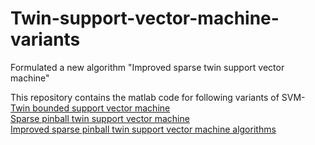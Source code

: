 # Twin-support-vector-machine-variants
Formulated a new algorithm "Improved sparse twin support vector machine"

This repository contains the matlab code for following variants of SVM-  
[Twin bounded support vector machine](https://ieeexplore.ieee.org/abstract/document/5762620)  
[Sparse pinball twin support vector machine](https://www.sciencedirect.com/science/article/abs/pii/S1568494619300821)    
[Improved sparse pinball twin support vector machine algorithms](https://ieeexplore.ieee.org/abstract/document/8914642)  


